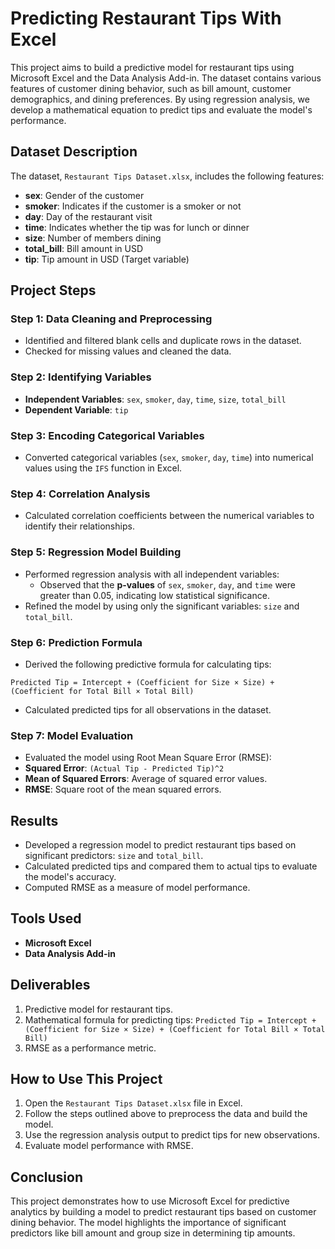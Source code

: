 # Predicting Restaurant Tips With Excel

This project aims to build a predictive model for restaurant tips using Microsoft Excel and the Data Analysis Add-in. The dataset contains various features of customer dining behavior, such as bill amount, customer demographics, and dining preferences. By using regression analysis, we develop a mathematical equation to predict tips and evaluate the model's performance.

## Dataset Description

The dataset, `Restaurant Tips Dataset.xlsx`, includes the following features:

- **sex**: Gender of the customer
- **smoker**: Indicates if the customer is a smoker or not
- **day**: Day of the restaurant visit
- **time**: Indicates whether the tip was for lunch or dinner
- **size**: Number of members dining
- **total_bill**: Bill amount in USD
- **tip**: Tip amount in USD (Target variable)

## Project Steps

### Step 1: Data Cleaning and Preprocessing

- Identified and filtered blank cells and duplicate rows in the dataset.
- Checked for missing values and cleaned the data.

### Step 2: Identifying Variables

- **Independent Variables**: `sex`, `smoker`, `day`, `time`, `size`, `total_bill`
- **Dependent Variable**: `tip`

### Step 3: Encoding Categorical Variables

- Converted categorical variables (`sex`, `smoker`, `day`, `time`) into numerical values using the `IFS` function in Excel.

### Step 4: Correlation Analysis

- Calculated correlation coefficients between the numerical variables to identify their relationships.

### Step 5: Regression Model Building

- Performed regression analysis with all independent variables:
  - Observed that the **p-values** of `sex`, `smoker`, `day`, and `time` were greater than 0.05, indicating low statistical significance.
- Refined the model by using only the significant variables: `size` and `total_bill`.

### Step 6: Prediction Formula

- Derived the following predictive formula for calculating tips:

```Predicted Tip = Intercept + (Coefficient for Size × Size) + (Coefficient for Total Bill × Total Bill)```

- Calculated predicted tips for all observations in the dataset.

### Step 7: Model Evaluation

- Evaluated the model using Root Mean Square Error (RMSE):
- **Squared Error**: `(Actual Tip - Predicted Tip)^2`
- **Mean of Squared Errors**: Average of squared error values.
- **RMSE**: Square root of the mean squared errors.

## Results

- Developed a regression model to predict restaurant tips based on significant predictors: `size` and `total_bill`.
- Calculated predicted tips and compared them to actual tips to evaluate the model's accuracy.
- Computed RMSE as a measure of model performance.

## Tools Used

- **Microsoft Excel**
- **Data Analysis Add-in**

## Deliverables

1. Predictive model for restaurant tips.
2. Mathematical formula for predicting tips:
```Predicted Tip = Intercept + (Coefficient for Size × Size) + (Coefficient for Total Bill × Total Bill)```
3. RMSE as a performance metric.

## How to Use This Project

1. Open the `Restaurant Tips Dataset.xlsx` file in Excel.
2. Follow the steps outlined above to preprocess the data and build the model.
3. Use the regression analysis output to predict tips for new observations.
4. Evaluate model performance with RMSE.

## Conclusion

This project demonstrates how to use Microsoft Excel for predictive analytics by building a model to predict restaurant tips based on customer dining behavior. The model highlights the importance of significant predictors like bill amount and group size in determining tip amounts.
